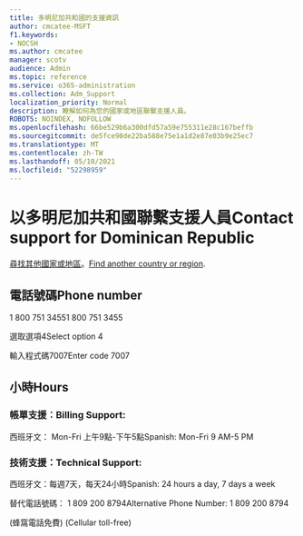 ```yaml
---
title: 多明尼加共和國的支援資訊
author: cmcatee-MSFT
f1.keywords:
- NOCSH
ms.author: cmcatee
manager: scotv
audience: Admin
ms.topic: reference
ms.service: o365-administration
ms.collection: Adm_Support
localization_priority: Normal
description: 瞭解如何為您的國家或地區聯繫支援人員。
ROBOTS: NOINDEX, NOFOLLOW
ms.openlocfilehash: 66be529b6a300dfd57a59e755311e28c167beffb
ms.sourcegitcommit: de5fce90de22ba588e75e1a1d2e87e03b9e25ec7
ms.translationtype: MT
ms.contentlocale: zh-TW
ms.lasthandoff: 05/10/2021
ms.locfileid: "52298959"
---
```

# <a name="contact-support-for-dominican-republic"></a><span data-ttu-id="411cc-103">以多明尼加共和國聯繫支援人員</span><span class="sxs-lookup"><span data-stu-id="411cc-103">Contact support for Dominican Republic</span></span>

<span data-ttu-id="411cc-104">[尋找其他國家或地區](../../business-video/get-help-support.md)。</span><span class="sxs-lookup"><span data-stu-id="411cc-104">[Find another country or region](../../business-video/get-help-support.md).</span></span>

## <a name="phone-number"></a><span data-ttu-id="411cc-105">電話號碼</span><span class="sxs-lookup"><span data-stu-id="411cc-105">Phone number</span></span>
<span data-ttu-id="411cc-106">1 800 751 3455</span><span class="sxs-lookup"><span data-stu-id="411cc-106">1 800 751 3455</span></span>

<span data-ttu-id="411cc-107">選取選項4</span><span class="sxs-lookup"><span data-stu-id="411cc-107">Select option 4</span></span>

<span data-ttu-id="411cc-108">輸入程式碼7007</span><span class="sxs-lookup"><span data-stu-id="411cc-108">Enter code 7007</span></span>

## <a name="hours"></a><span data-ttu-id="411cc-109">小時</span><span class="sxs-lookup"><span data-stu-id="411cc-109">Hours</span></span>
### <a name="billing-support"></a><span data-ttu-id="411cc-110">帳單支援︰</span><span class="sxs-lookup"><span data-stu-id="411cc-110">Billing Support:</span></span>

<span data-ttu-id="411cc-111">西班牙文： Mon-Fri 上午9點-下午5點</span><span class="sxs-lookup"><span data-stu-id="411cc-111">Spanish: Mon-Fri 9 AM-5 PM</span></span>

### <a name="technical-support"></a><span data-ttu-id="411cc-112">技術支援：</span><span class="sxs-lookup"><span data-stu-id="411cc-112">Technical Support:</span></span>

<span data-ttu-id="411cc-113">西班牙文：每週7天，每天24小時</span><span class="sxs-lookup"><span data-stu-id="411cc-113">Spanish: 24 hours a day, 7 days a week</span></span>

<span data-ttu-id="411cc-114">替代電話號碼： 1 809 200 8794</span><span class="sxs-lookup"><span data-stu-id="411cc-114">Alternative Phone Number: 1 809 200 8794</span></span>

<span data-ttu-id="411cc-115"> (蜂窩電話免費) </span><span class="sxs-lookup"><span data-stu-id="411cc-115">(Cellular toll-free)</span></span>
